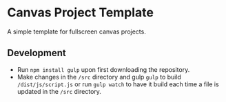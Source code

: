 # Canvas Project Template

A simple template for fullscreen canvas projects.

## Development

- Run `npm install gulp` upon first downloading the repository.
- Make changes in the `/src` directory and gulp `gulp` to build `/dist/js/script.js` or run `gulp watch` to have it build each time a file is updated in the `/src` directory.
